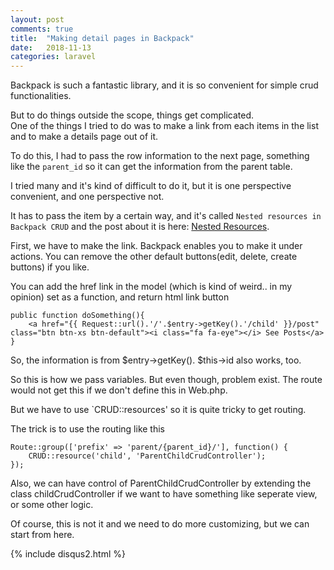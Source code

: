 ```yaml
---
layout: post
comments: true
title:  "Making detail pages in Backpack"
date:   2018-11-13
categories: laravel
---
```


Backpack is such a fantastic library,
and it is so convenient for simple crud functionalities.


But to do things outside the scope, things get complicated.
<br>One of the things I tried to do was to make a link from each items
in the list and to make a details page out of it.


To do this, I had to pass the row information to the next page,
something like the `parent_id` so it can get the 
information from the parent table.


I tried many and it's kind of difficult to do it,
but it is one perspective convenient, and one perspective not.


It has to pass the item by a certain way,
and it's called `Nested resources in Backpack CRUD`
and the post about it is here: [Nested Resources](https://backpackforlaravel.com/articles/tutorials/nested-resources-in-backpack-crud/). 

First, we have to make the link.
Backpack enables you to make it under actions.
You can remove the other default buttons(edit, delete, create buttons)
if you like.

You can add the href link in the model (which is kind of weird.. in my opinion)
set as a function, and return html link button

    public function doSomething(){
        <a href="{{ Request::url().'/'.$entry->getKey().'/child' }}/post" class="btn btn-xs btn-default"><i class="fa fa-eye"></i> See Posts</a>
    }


So, the information is from $entry->getKey().
$this->id also works, too.

So this is how we pass variables.
But even though, problem exist.
The route would not get this if we don't define this in Web.php.

But we have to use `CRUD::resources' so it is quite tricky to get routing.

The trick is to use the routing like this

    Route::group(['prefix' => 'parent/{parent_id}/'], function() {
        CRUD::resource('child', 'ParentChildCrudController');
    });


Also, we can have control of ParentChildCrudController by 
extending the class childCrudController if we want to have something like
seperate view, or some other logic.

Of course, this is not it and we need to do more customizing,
but we can start from here.






{% include disqus2.html %}
